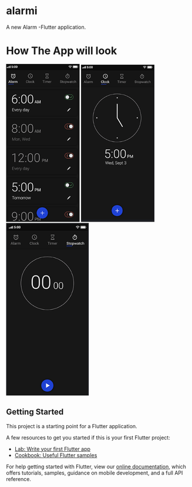 # alarmi

A new  Alarm -Flutter application.
# How The App will look 

<img src = "gitimg/preview1.png" width= "200" > <span>  <img src = "gitimg/preview2.png" width= "200" > <span>  <img src = "gitimg/preview3.png" width= "225" >
 

## Getting Started

This project is a starting point for a Flutter application.

A few resources to get you started if this is your first Flutter project:

- [Lab: Write your first Flutter app](https://flutter.dev/docs/get-started/codelab)
- [Cookbook: Useful Flutter samples](https://flutter.dev/docs/cookbook)

For help getting started with Flutter, view our
[online documentation](https://flutter.dev/docs), which offers tutorials,
samples, guidance on mobile development, and a full API reference.
